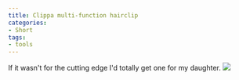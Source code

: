 ```yaml
---
title: Clippa multi-function hairclip
categories:
- Short
tags:
- tools
---
```


If it wasn't for the cutting edge I'd totally get one for my daughter. 
![](/squarespace_images/static_52001c0be4b09bc7c9f838c9_52224ed3e4b0ba9919a3e0e1_551845a7e4b088ff85788885_1427654058701__img.jpg_)
